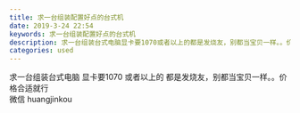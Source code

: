 ```yaml
---
title: 求一台组装配置好点的台式机
date: 2019-3-24 22:54
keywords: 求一台组装配置好点的台式机
description: 求一台组装台式电脑显卡要1070或者以上的都是发烧友，别都当宝贝一样。。价格合适就行  微信huangjinkou
categories: used
---
```

<td class="t_f" id="postmessage_3299716">

求一台组装台式电脑 显卡要1070 或者以上的 都是发烧友，别都当宝贝一样。。价格合适就行  <br/>
微信 huangjinkou<br/>
</td>
